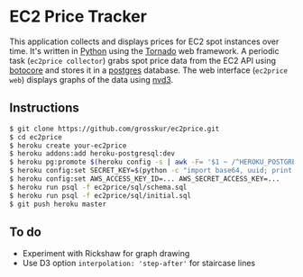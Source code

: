 # EC2 Price Tracker

This application collects and displays prices for EC2 spot instances
over time. It's written in [Python](http://www.python.org/) using the
[Tornado](http://www.tornadoweb.org/) web framework. A periodic task
(`ec2price collector`) grabs spot price data from the EC2 API using
[botocore](https://github.com/boto/botocore) and stores it in a
[postgres](http://www.postgresql.org/) database. The web interface
(`ec2price web`) displays graphs of the data using
[nvd3](http://nvd3.org/).

## Instructions

```bash
$ git clone https://github.com/grosskur/ec2price.git
$ cd ec2price
$ heroku create your-ec2price
$ heroku addons:add heroku-postgresql:dev
$ heroku pg:promote $(heroku config -s | awk -F= '$1 ~ /^HEROKU_POSTGRESQL_[A-Z]+_URL$/ {print $1}')
$ heroku config:set SECRET_KEY=$(python -c "import base64, uuid; print base64.b64encode(uuid.uuid4().bytes + uuid.uuid4().bytes)")
$ heroku config:set AWS_ACCESS_KEY_ID=... AWS_SECRET_ACCESS_KEY=...
$ heroku run psql -f ec2price/sql/schema.sql
$ heroku run psql -f ec2price/sql/initial.sql
$ git push heroku master
```

## To do

* Experiment with Rickshaw for graph drawing
 * Use D3 option `interpolation: 'step-after'` for staircase lines
